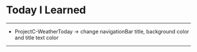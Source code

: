 # Today I Learned

---

- ProjectC-WeatherToday -> change navigationBar title, background color and title text color

---
